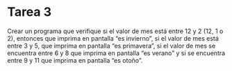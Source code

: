 Tarea 3
==========

Crear un programa que verifique si el valor de mes está entre 12 y 2 (12, 1 o 2), entonces que imprima en pantalla “es invierno”, si el valor de mes está entre 3 y 5, que imprima en pantalla “es primavera”, si el valor de mes se encuentra entre 6 y 8 que imprima en pantalla “es verano” y si se encuentra entre 9 y 11 que imprima en pantalla “es otoño”.
